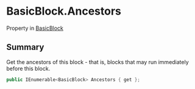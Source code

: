 # BasicBlock.Ancestors

Property in [BasicBlock](api/csharp/yarn.compiler.basicblock.md)

## Summary


Get the ancestors of this block - that is, blocks that may run immediately before this block.


```csharp
public IEnumerable<BasicBlock> Ancestors { get };
```

